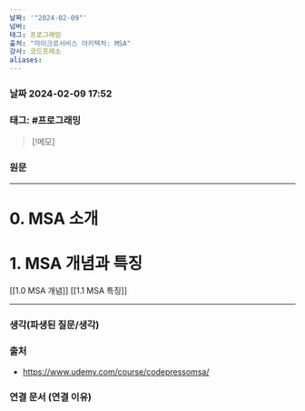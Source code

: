 ```yaml
---
날짜: '"2024-02-09"'
넘버: 
태그: 프로그래밍
출처: "마이크로서비스 아키텍처: MSA"
강사: 코드프레소
aliases:
---
```

### 날짜  2024-02-09 17:52

### 태그: #프로그래밍 

>[!메모]
>

### 원문
---
# 0. MSA 소개
# 1. MSA 개념과 특징
[[1.0 MSA 개념]]
[[1.1 MSA 특징]]





---
### 생각(파생된 질문/생각)

### 출처
- https://www.udemy.com/course/codepressomsa/

### 연결 문서 (연결 이유)
